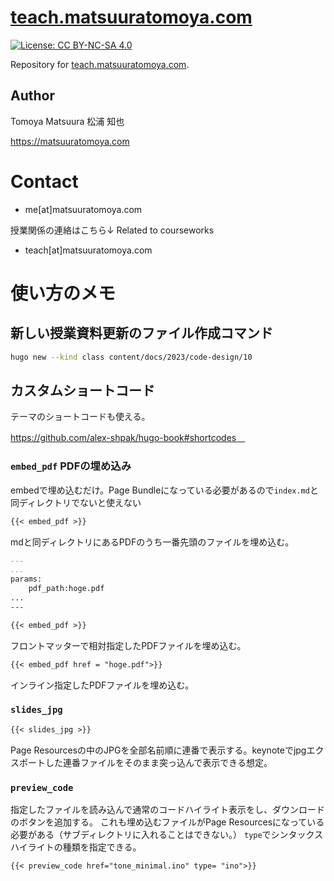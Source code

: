 # [teach.matsuuratomoya.com](https://teach.matsuuratomoya.com)

[![License: CC BY-NC-SA 4.0](https://img.shields.io/badge/License-CC%20BY--NC--SA%204.0-lightgrey.svg)](https://creativecommons.org/licenses/by-nc-sa/4.0/)

Repository for [teach.matsuuratomoya.com](https://teach.matsuuratomoya.com).

## Author 

Tomoya Matsuura 松浦 知也
 
https://matsuuratomoya.com

# Contact

- me\[at\]matsuuratomoya.com

授業関係の連絡はこちら↓ Related to courseworks

- teach\[at\]matsuuratomoya.com


# 使い方のメモ

## 新しい授業資料更新のファイル作成コマンド

```sh
hugo new --kind class content/docs/2023/code-design/10
```

## カスタムショートコード

テーマのショートコードも使える。

https://github.com/alex-shpak/hugo-book#shortcodes　


### `embed_pdf` PDFの埋め込み

embedで埋め込むだけ。Page Bundleになっている必要があるので`index.md`と同ディレクトリでないと使えない

```md
{{< embed_pdf >}} 
```

mdと同ディレクトリにあるPDFのうち一番先頭のファイルを埋め込む。

```md
---
...
params:
    pdf_path:hoge.pdf
...
---

{{< embed_pdf >}} 
```

フロントマッターで相対指定したPDFファイルを埋め込む。

```md
{{< embed_pdf href = "hoge.pdf">}} 
```

インライン指定したPDFファイルを埋め込む。

### `slides_jpg`

```md
{{< slides_jpg >}} 
```

Page Resourcesの中のJPGを全部名前順に連番で表示する。keynoteでjpgエクスポートした連番ファイルをそのまま突っ込んで表示できる想定。

### `preview_code`

指定したファイルを読み込んで通常のコードハイライト表示をし、ダウンロードのボタンを追加する。
これも埋め込むファイルがPage Resourcesになっている必要がある（サブディレクトリに入れることはできない。）
`type`でシンタックスハイライトの種類を指定できる。

```md
{{< preview_code href="tone_minimal.ino" type= "ino">}}
```

